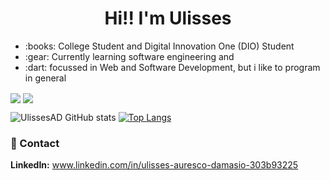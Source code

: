 <h1 align="center">
   Hi!! I'm Ulisses 
</h1>

<ul>
<li>:books: College Student and Digital Innovation One (DIO) Student</li>
<li>:gear: Currently learning software engineering and </li>
<li>:dart: focussed in Web and Software Development, but i like to program in general</li>
</ul>


<a >
  <img align="center" src="https://github-readme-stats.vercel.app/api/pin/?username=UlissesAD&repo=github-readme-stats" />
</a>
<a >
  <img align="center" src="https://github-readme-stats.vercel.app/api/pin/?username=UlissesAD&repo=convoychat" />
</a>

![UlissesAD GitHub stats](https://github-readme-stats.vercel.app/api?username=UlissesAD&show_icons=true&theme=radical)
[![Top Langs](https://github-readme-stats.vercel.app/api/top-langs/?username=UlissesAD&layout=compact&theme=radical)](https://github.com/anuraghazra/github-readme-stats)


### :handshake: Contact
**LinkedIn:** www.linkedin.com/in/ulisses-auresco-damasio-303b93225


